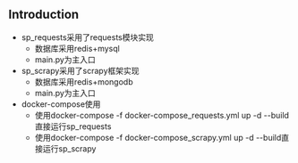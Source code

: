 ## Introduction
- sp_requests采用了requests模块实现
    - 数据库采用redis+mysql
    - main.py为主入口  
- sp_scrapy采用了scrapy框架实现
    - 数据库采用redis+mongodb
    - main.py为主入口
- docker-compose使用
    - 使用docker-compose -f docker-compose_requests.yml up -d --build直接运行sp_requests
    - 使用docker-compose -f docker-compose_scrapy.yml up -d --build直接运行sp_scrapy
